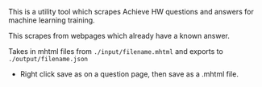 This is a utility tool which scrapes Achieve HW questions and answers for machine learning training.

This scrapes from webpages which already have a known answer.

Takes in mhtml files from ```./input/filename.mhtml``` and exports to ```./output/filename.json```

* Right click save as on a question page, then save as a .mhtml file.

<!---
Some notes to myself:

Parse the MathML into some other form (probably Latex Math)

-->